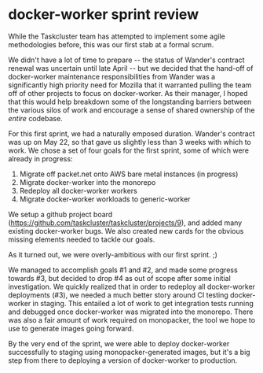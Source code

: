 # docker-worker sprint review

While the Taskcluster team has attempted to implement some agile methodologies before, this was our first stab at a formal scrum.

We didn't have a lot of time to prepare -- the status of Wander's contract renewal was uncertain until late April -- but we decided that the hand-off of docker-worker maintenance responsibilities from Wander was a significantly high priority need for Mozilla that it warranted pulling the team off of other projects to focus on docker-worker. As their manager, I hoped that this would help breakdown some of the longstanding barriers between the various silos of work and encourage a sense of shared ownership of the *entire* codebase.

For this first sprint, we had a naturally emposed duration. Wander's contract was up on May 22, so that gave us slightly less than 3 weeks with which to work. We chose a set of four goals for the first sprint, some of which were already in progress:
1. Migrate off packet.net onto AWS bare metal instances (in progress)
2. Migrate docker-worker into the monorepo
3. Redeploy all docker-worker workers
4. Migrate docker-worker workloads to generic-worker

We setup a github project board (https://github.com/taskcluster/taskcluster/projects/9), and added many existing docker-worker bugs. We also created new cards for the obvious missing elements needed to tackle our goals.

As it turned out, we were overly-ambitious with our first sprint. ;)

We managed to accomplish goals #1 and #2, and made some progress towards #3, but decided to drop #4 as out of scope after some initial investigation. We quickly realized that in order to redeploy all docker-worker deployments (#3), we needed a much better story around CI testing docker-worker in staging. This entailed a lot of work to get integration tests running and debugged once docker-worker was migrated into the monorepo. There was also a fair amount of work required on monopacker, the tool we hope to use to generate images going forward.

By the very end of the sprint, we were able to deploy docker-worker successfully to staging using monopacker-generated images, but it's a big step from there to deploying a version of docker-worker to production.


